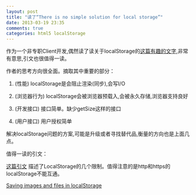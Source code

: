```yaml
---
layout: post
title: "读了“There is no simple solution for local storage”"
date: 2013-03-19 23:35
comments: true
categories: html5 localStorage
---
```

作为一个非专职Client开发,偶然读了读关于localStorage的[这篇有趣的文字](http://www.36ria.com/6075),非常有意思,引文也很值得一读。

作者的思考方向很全面。摘取其中重要的部分：

1. (性能) localStorage是会阻止渲染(同步),会写I/O

2. (浏览器行为) localStorage会被浏览器预载入,会被永久存储,浏览器支持良好

3. (开发接口) 接口简单。缺少getSize这样的接口

4. (用户接口) 用户授权简单

解决localStorage问题的方案,可能是升级或者寻找替代品,衡量的方向也是上面几点。

值得一读的引文：

[这篇引文](http://htmlui.com/blog/2011-08-23-5-obscure-facts-about-html5-localstorage.html) 描述了LocalStorage的几个限制。值得注意的是http和https的localStorage不能互通。

[Saving images and files in localStorage](https://hacks.mozilla.org/2012/02/saving-images-and-files-in-localstorage/)